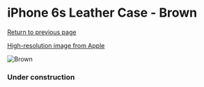 # iPhone 6s Leather Case - Brown

[Return to previous page](/iphone_6)

[High-resolution image from Apple](https://store.storeimages.cdn-apple.com/8756/as-images.apple.com/is/MKXR2?wid=4500&hei=4500&fmt=png)

<div style="width: 384px"><img src="/everysource/MKXR2.png" alt="Brown"></div>

### Under construction
